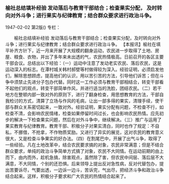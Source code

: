 ### 榆社总结填补经验  发动落后与教育干部结合；检查果实分配，  及时转向对外斗争；进行果实与纪律教育；结合群众要求进行政治斗争。

1947-02-02
第2版()
专栏：

　　榆社总结填补经验
    发动落后与教育干部结合；检查果实分配，及时转向对外斗争；进行果实与纪律教育；结合群众要求进行政治斗争。
    【本报讯】榆社在填平补齐方针下，近一月来开展了大规模的翻身运动，农民进一步取得了土地、房屋、粮食、衣物，并出了多年来未出透的气，农民热情极高。日前召开的各区主要干部会议。总结出以下经验：（一）运动中注意了发动老实农民、落后农民，这是运动深入的标志。在潭村城关韩村郝壁等村做得较为深入。经验证明，必须启发他们，解除思想顾虑，提高他们的认识，用以苦引苦的方法，引导他们诉苦；但在斗争中须禁止先进分子包办代替。同时这一工作必须与教育干部相结合，转变干部看不起他们的观点，转变干部简单作风，并进行适当的洗脸，团结农民。（二）若干地方在整顿内部一致对外的原则下，进行了翻身检查，用思想教育的方法，干部自我检讨的方式，清算了立场与作风的毛病，让出一部多得的果实，清理手续，使干部与群众关系密切起来，一致对外。经验证明，果实分配有问题，不检查不行，如检查不清，会影响农民情绪，检查如果停留时间过长，也会影响农民热情。应先初步的解决一下检查果实问题，然后在对外斗争中，继续解决。（三）推广与运用了果实教育与纪律教育。教育干部、积极分子对果实清白，同时也作了规定：不自私，不挪借，不抢拿，不作物质奖励。又进行了异实的展览，这对农民的教育意义很大，又是检查斗争果实的好办法。（四）在割尾巴中，开展了出气斗争，取得了一些经验。凡在土地改革中，结合农民要求搞的对象，农民非常满意；但是不结合群众要求，单纯的政治斗争简单方式搞了对象，农民不大同情。在运动前期的由上而下，由内而外，趁机急搞，除害观点，虽然除了害，但农民中间层、落后层不大满意，不大同情，个别的还恐惧。后来领导上提出反对急性病，反对代替包办，提出苦要诉尽，气要出透，一边诉一边斗，苦诉完，气出尽，把经济斗争和政治斗争结合起来。这样，积极分子要求和广大农民的热情结合起来了。
